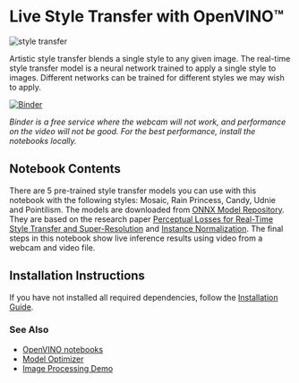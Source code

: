# Live Style Transfer with OpenVINO™

![style transfer](https://user-images.githubusercontent.com/109281183/208703143-049f712d-2777-437c-8172-597ef7d53fc3.gif)

Artistic style transfer blends a single style to any given image. The real-time style transfer model is a neural network trained to apply a single style to images. Different networks can be trained for different styles we may wish to apply.

[![Binder](https://mybinder.org/badge_logo.svg)](https://mybinder.org/v2/gh/openvinotoolkit/openvino_notebooks/HEAD?filepath=notebooks%2F404-style-transfer-webcam%2F404-style-transfer.ipynb)

*Binder is a free service where the webcam will not work, and performance on the video will not be good. For the best performance, install the notebooks locally.*

## Notebook Contents

There are 5 pre-trained style transfer models you can use with this notebook with the following styles: Mosaic, Rain Princess, Candy, Udnie and Pointilism. The models are downloaded from [ONNX Model Repository](https://github.com/onnx/models). They are based on the research paper [Perceptual Losses for Real-Time Style Transfer and Super-Resolution](https://arxiv.org/abs/1603.08155) and [Instance Normalization](https://arxiv.org/abs/1607.08022). The final steps in this notebook show live inference results using video from a webcam and video file.

## Installation Instructions

If you have not installed all required dependencies, follow the [Installation Guide](../../README.md).

### See Also

* [OpenVINO notebooks](https://github.com/openvinotoolkit/openvino_notebooks)
* [Model Optimizer](https://docs.openvino.ai/latest/_docs_MO_DG_Deep_Learning_Model_Optimizer_DevGuide.html)
* [Image Processing Demo](https://docs.openvino.ai/latest/omz_demos_image_processing_demo_cpp.html)